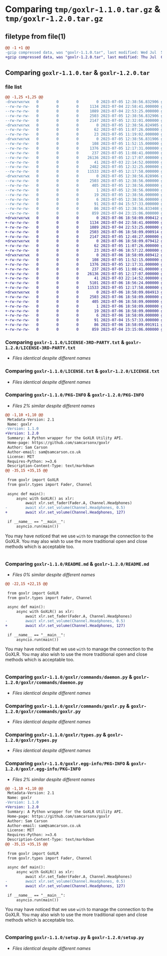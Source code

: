 # Comparing `tmp/goxlr-1.1.0.tar.gz` & `tmp/goxlr-1.2.0.tar.gz`

## filetype from file(1)

```diff
@@ -1 +1 @@
-gzip compressed data, was "goxlr-1.1.0.tar", last modified: Wed Jul  5 12:38:56 2023, max compression
+gzip compressed data, was "goxlr-1.2.0.tar", last modified: Thu Jul  6 18:58:09 2023, max compression
```

## Comparing `goxlr-1.1.0.tar` & `goxlr-1.2.0.tar`

### file list

```diff
@@ -1,25 +1,25 @@
-drwxrwxrwx   0        0        0        0 2023-07-05 12:38:56.832906 goxlr-1.1.0/
--rw-rw-rw-   0        0        0     1134 2023-07-04 22:58:41.000000 goxlr-1.1.0/LICENSE-3RD-PARTY.txt
--rw-rw-rw-   0        0        0     1089 2023-07-04 22:53:25.000000 goxlr-1.1.0/LICENSE.txt
--rw-rw-rw-   0        0        0     2503 2023-07-05 12:38:56.832906 goxlr-1.1.0/PKG-INFO
--rw-rw-rw-   0        0        0     2147 2023-07-05 12:32:01.000000 goxlr-1.1.0/README.md
-drwxrwxrwx   0        0        0        0 2023-07-05 12:38:56.824905 goxlr-1.1.0/goxlr/
--rw-rw-rw-   0        0        0       62 2023-07-05 11:07:26.000000 goxlr-1.1.0/goxlr/__init__.py
--rw-rw-rw-   0        0        0       23 2023-07-05 11:19:02.000000 goxlr-1.1.0/goxlr/_version.py
-drwxrwxrwx   0        0        0        0 2023-07-05 12:38:56.831906 goxlr-1.1.0/goxlr/commands/
--rw-rw-rw-   0        0        0      108 2023-07-05 11:52:15.000000 goxlr-1.1.0/goxlr/commands/__init__.py
--rw-rw-rw-   0        0        0     1376 2023-07-05 12:17:31.000000 goxlr-1.1.0/goxlr/commands/daemon.py
--rw-rw-rw-   0        0        0      237 2023-07-05 11:08:41.000000 goxlr-1.1.0/goxlr/commands/general.py
--rw-rw-rw-   0        0        0    26136 2023-07-05 12:17:07.000000 goxlr-1.1.0/goxlr/commands/goxlr.py
--rw-rw-rw-   0        0        0       41 2023-07-03 22:14:52.000000 goxlr-1.1.0/goxlr/error.py
--rw-rw-rw-   0        0        0     2482 2023-07-05 12:32:25.000000 goxlr-1.1.0/goxlr/socket.py
--rw-rw-rw-   0        0        0    11533 2023-07-05 12:17:58.000000 goxlr-1.1.0/goxlr/types.py
-drwxrwxrwx   0        0        0        0 2023-07-05 12:38:56.828906 goxlr-1.1.0/goxlr.egg-info/
--rw-rw-rw-   0        0        0     2503 2023-07-05 12:38:56.000000 goxlr-1.1.0/goxlr.egg-info/PKG-INFO
--rw-rw-rw-   0        0        0      405 2023-07-05 12:38:56.000000 goxlr-1.1.0/goxlr.egg-info/SOURCES.txt
--rw-rw-rw-   0        0        0        1 2023-07-05 12:38:56.000000 goxlr-1.1.0/goxlr.egg-info/dependency_links.txt
--rw-rw-rw-   0        0        0       19 2023-07-05 12:38:56.000000 goxlr-1.1.0/goxlr.egg-info/requires.txt
--rw-rw-rw-   0        0        0        6 2023-07-05 12:38:56.000000 goxlr-1.1.0/goxlr.egg-info/top_level.txt
--rw-rw-rw-   0        0        0       91 2023-07-04 15:57:33.000000 goxlr-1.1.0/pyproject.toml
--rw-rw-rw-   0        0        0       86 2023-07-05 12:38:56.833408 goxlr-1.1.0/setup.cfg
--rw-rw-rw-   0        0        0      859 2023-07-04 23:15:06.000000 goxlr-1.1.0/setup.py
+drwxrwxrwx   0        0        0        0 2023-07-06 18:58:09.090412 goxlr-1.2.0/
+-rw-rw-rw-   0        0        0     1134 2023-07-04 22:58:41.000000 goxlr-1.2.0/LICENSE-3RD-PARTY.txt
+-rw-rw-rw-   0        0        0     1089 2023-07-04 22:53:25.000000 goxlr-1.2.0/LICENSE.txt
+-rw-rw-rw-   0        0        0     2503 2023-07-06 18:58:09.090914 goxlr-1.2.0/PKG-INFO
+-rw-rw-rw-   0        0        0     2147 2023-07-05 12:48:27.000000 goxlr-1.2.0/README.md
+drwxrwxrwx   0        0        0        0 2023-07-06 18:58:09.079412 goxlr-1.2.0/goxlr/
+-rw-rw-rw-   0        0        0       62 2023-07-05 11:07:26.000000 goxlr-1.2.0/goxlr/__init__.py
+-rw-rw-rw-   0        0        0       23 2023-07-06 18:57:22.000000 goxlr-1.2.0/goxlr/_version.py
+drwxrwxrwx   0        0        0        0 2023-07-06 18:58:09.089412 goxlr-1.2.0/goxlr/commands/
+-rw-rw-rw-   0        0        0      108 2023-07-05 11:52:15.000000 goxlr-1.2.0/goxlr/commands/__init__.py
+-rw-rw-rw-   0        0        0     1376 2023-07-05 12:17:31.000000 goxlr-1.2.0/goxlr/commands/daemon.py
+-rw-rw-rw-   0        0        0      237 2023-07-05 11:08:41.000000 goxlr-1.2.0/goxlr/commands/general.py
+-rw-rw-rw-   0        0        0    26136 2023-07-05 12:17:07.000000 goxlr-1.2.0/goxlr/commands/goxlr.py
+-rw-rw-rw-   0        0        0       41 2023-07-03 22:14:52.000000 goxlr-1.2.0/goxlr/error.py
+-rw-rw-rw-   0        0        0     5101 2023-07-06 18:56:24.000000 goxlr-1.2.0/goxlr/socket.py
+-rw-rw-rw-   0        0        0    11533 2023-07-05 12:17:58.000000 goxlr-1.2.0/goxlr/types.py
+drwxrwxrwx   0        0        0        0 2023-07-06 18:58:09.084913 goxlr-1.2.0/goxlr.egg-info/
+-rw-rw-rw-   0        0        0     2503 2023-07-06 18:58:09.000000 goxlr-1.2.0/goxlr.egg-info/PKG-INFO
+-rw-rw-rw-   0        0        0      405 2023-07-06 18:58:09.000000 goxlr-1.2.0/goxlr.egg-info/SOURCES.txt
+-rw-rw-rw-   0        0        0        1 2023-07-06 18:58:09.000000 goxlr-1.2.0/goxlr.egg-info/dependency_links.txt
+-rw-rw-rw-   0        0        0       19 2023-07-06 18:58:09.000000 goxlr-1.2.0/goxlr.egg-info/requires.txt
+-rw-rw-rw-   0        0        0        6 2023-07-06 18:58:09.000000 goxlr-1.2.0/goxlr.egg-info/top_level.txt
+-rw-rw-rw-   0        0        0       91 2023-07-04 15:57:33.000000 goxlr-1.2.0/pyproject.toml
+-rw-rw-rw-   0        0        0       86 2023-07-06 18:58:09.091911 goxlr-1.2.0/setup.cfg
+-rw-rw-rw-   0        0        0      859 2023-07-04 23:15:06.000000 goxlr-1.2.0/setup.py
```

### Comparing `goxlr-1.1.0/LICENSE-3RD-PARTY.txt` & `goxlr-1.2.0/LICENSE-3RD-PARTY.txt`

 * *Files identical despite different names*

### Comparing `goxlr-1.1.0/LICENSE.txt` & `goxlr-1.2.0/LICENSE.txt`

 * *Files identical despite different names*

### Comparing `goxlr-1.1.0/PKG-INFO` & `goxlr-1.2.0/PKG-INFO`

 * *Files 2% similar despite different names*

```diff
@@ -1,10 +1,10 @@
 Metadata-Version: 2.1
 Name: goxlr
-Version: 1.1.0
+Version: 1.2.0
 Summary: A Python wrapper for the GoXLR Utility API.
 Home-page: https://github.com/samcarsonx/goxlr
 Author: Sam Carson
 Author-email: sam@samcarson.co.uk
 License: MIT
 Requires-Python: >=3.6
 Description-Content-Type: text/markdown
@@ -35,15 +35,15 @@
 
 from goxlr import GoXLR
 from goxlr.types import Fader, Channel
 
 async def main():
     async with GoXLR() as xlr:
         await xlr.set_fader(Fader.A, Channel.Headphones)
-        await xlr.set_volume(Channel.Headphones, 0.5)
+        await xlr.set_volume(Channel.Headphones, 127)
 
 if __name__ == "__main__":
     asyncio.run(main())
 ```
 
 You may have noticed that we use `with` to manage the connection to the GoXLR. You may also wish to use the more traditional open and close methods which is acceptable too.
 ```py
```

### Comparing `goxlr-1.1.0/README.md` & `goxlr-1.2.0/README.md`

 * *Files 0% similar despite different names*

```diff
@@ -22,15 +22,15 @@
 
 from goxlr import GoXLR
 from goxlr.types import Fader, Channel
 
 async def main():
     async with GoXLR() as xlr:
         await xlr.set_fader(Fader.A, Channel.Headphones)
-        await xlr.set_volume(Channel.Headphones, 0.5)
+        await xlr.set_volume(Channel.Headphones, 127)
 
 if __name__ == "__main__":
     asyncio.run(main())
 ```
 
 You may have noticed that we use `with` to manage the connection to the GoXLR. You may also wish to use the more traditional open and close methods which is acceptable too.
 ```py
```

### Comparing `goxlr-1.1.0/goxlr/commands/daemon.py` & `goxlr-1.2.0/goxlr/commands/daemon.py`

 * *Files identical despite different names*

### Comparing `goxlr-1.1.0/goxlr/commands/goxlr.py` & `goxlr-1.2.0/goxlr/commands/goxlr.py`

 * *Files identical despite different names*

### Comparing `goxlr-1.1.0/goxlr/types.py` & `goxlr-1.2.0/goxlr/types.py`

 * *Files identical despite different names*

### Comparing `goxlr-1.1.0/goxlr.egg-info/PKG-INFO` & `goxlr-1.2.0/goxlr.egg-info/PKG-INFO`

 * *Files 2% similar despite different names*

```diff
@@ -1,10 +1,10 @@
 Metadata-Version: 2.1
 Name: goxlr
-Version: 1.1.0
+Version: 1.2.0
 Summary: A Python wrapper for the GoXLR Utility API.
 Home-page: https://github.com/samcarsonx/goxlr
 Author: Sam Carson
 Author-email: sam@samcarson.co.uk
 License: MIT
 Requires-Python: >=3.6
 Description-Content-Type: text/markdown
@@ -35,15 +35,15 @@
 
 from goxlr import GoXLR
 from goxlr.types import Fader, Channel
 
 async def main():
     async with GoXLR() as xlr:
         await xlr.set_fader(Fader.A, Channel.Headphones)
-        await xlr.set_volume(Channel.Headphones, 0.5)
+        await xlr.set_volume(Channel.Headphones, 127)
 
 if __name__ == "__main__":
     asyncio.run(main())
 ```
 
 You may have noticed that we use `with` to manage the connection to the GoXLR. You may also wish to use the more traditional open and close methods which is acceptable too.
 ```py
```

### Comparing `goxlr-1.1.0/setup.py` & `goxlr-1.2.0/setup.py`

 * *Files identical despite different names*

